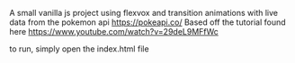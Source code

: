 A small vanilla js project using flexvox and transition animations with live data from the pokemon api https://pokeapi.co/
Based off the tutorial found here https://www.youtube.com/watch?v=29deL9MFfWc

to run, simply open the index.html file
